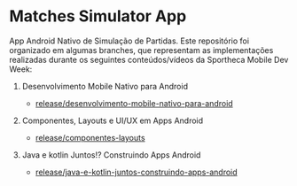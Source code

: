 # Matches Simulator App

App Android Nativo de Simulação de Partidas. Este repositório foi organizado em algumas branches, que representam as implementações realizadas durante os seguintes conteúdos/vídeos da Sportheca Mobile Dev Week:

1. Desenvolvimento Mobile Nativo para Android
    - [release/desenvolvimento-mobile-nativo-para-android](https://github.com/SarahTumenas/matches-simulator-app/tree/release/desenvolvimento-mobile-nativo-para-android)

2. Componentes, Layouts e UI/UX em Apps Android
    - [release/componentes-layouts](https://github.com/SarahTumenas/matches-simulator-app/tree/'release/componentes-layouts)

3. Java e kotlin Juntos!? Construindo Apps Android
    - [release/java-e-kotlin-juntos-construindo-apps-android](https://github.com/SarahTumenas/matches-simulator-app/tree/release/java-e-kotlin-juntos-construindo-apps-android)

